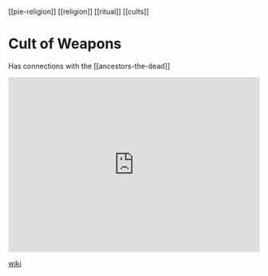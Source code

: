 [[pie-religion]] [[religion]] [[ritual]] [[cults]]
# Cult of Weapons
Has connections with the [[ancestors-the-dead]]
<iframe width="100%" height="350" frameborder="0" allow="accelerometer; autoplay; clipboard-write; encrypted-media; gyroscope; picture-in-picture" allowfullscreen src="https://en.wikipedia.org/wiki/Proto-Indo-European-mythology#Cults"></iframe>

[wiki](https://en.wikipedia.org/wiki/Proto-Indo-European-mythology#Cults)